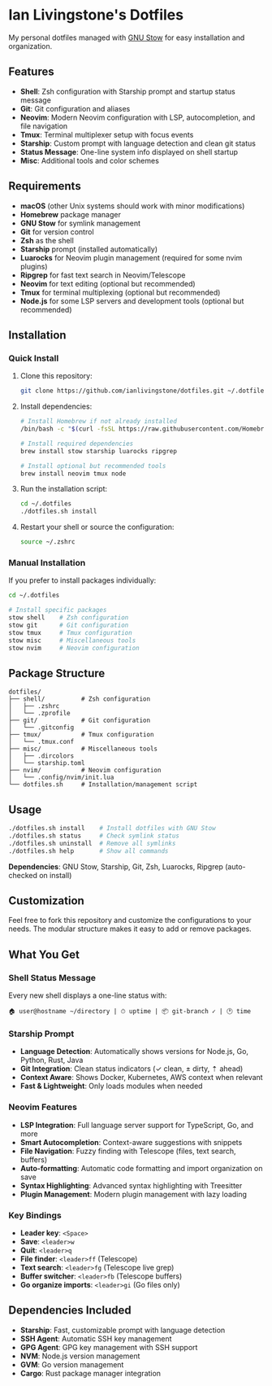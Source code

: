 # Ian Livingstone's Dotfiles

My personal dotfiles managed with [GNU Stow](https://www.gnu.org/software/stow/) for easy installation and organization.

## Features

- **Shell**: Zsh configuration with Starship prompt and startup status message
- **Git**: Git configuration and aliases
- **Neovim**: Modern Neovim configuration with LSP, autocompletion, and file navigation
- **Tmux**: Terminal multiplexer setup with focus events
- **Starship**: Custom prompt with language detection and clean git status
- **Status Message**: One-line system info displayed on shell startup
- **Misc**: Additional tools and color schemes

## Requirements

- **macOS** (other Unix systems should work with minor modifications)
- **Homebrew** package manager
- **GNU Stow** for symlink management
- **Git** for version control
- **Zsh** as the shell
- **Starship** prompt (installed automatically)
- **Luarocks** for Neovim plugin management (required for some nvim plugins)
- **Ripgrep** for fast text search in Neovim/Telescope
- **Neovim** for text editing (optional but recommended)
- **Tmux** for terminal multiplexing (optional but recommended)
- **Node.js** for some LSP servers and development tools (optional but recommended)

## Installation

### Quick Install

1. Clone this repository:
   ```bash
   git clone https://github.com/ianlivingstone/dotfiles.git ~/.dotfiles
   ```

2. Install dependencies:
   ```bash
   # Install Homebrew if not already installed
   /bin/bash -c "$(curl -fsSL https://raw.githubusercontent.com/Homebrew/install/HEAD/install.sh)"
   
   # Install required dependencies
   brew install stow starship luarocks ripgrep
   
   # Install optional but recommended tools
   brew install neovim tmux node
   ```

3. Run the installation script:
   ```bash
   cd ~/.dotfiles
   ./dotfiles.sh install
   ```

4. Restart your shell or source the configuration:
   ```bash
   source ~/.zshrc
   ```

### Manual Installation

If you prefer to install packages individually:

```bash
cd ~/.dotfiles

# Install specific packages
stow shell    # Zsh configuration
stow git      # Git configuration  
stow tmux     # Tmux configuration
stow misc     # Miscellaneous tools
stow nvim     # Neovim configuration
```

## Package Structure

```
dotfiles/
├── shell/          # Zsh configuration
│   ├── .zshrc
│   └── .zprofile
├── git/            # Git configuration
│   └── .gitconfig
├── tmux/           # Tmux configuration
│   └── .tmux.conf
├── misc/           # Miscellaneous tools
│   ├── .dircolors
│   └── starship.toml
├── nvim/           # Neovim configuration
│   └── .config/nvim/init.lua
└── dotfiles.sh     # Installation/management script
```

## Usage

```bash
./dotfiles.sh install    # Install dotfiles with GNU Stow
./dotfiles.sh status     # Check symlink status  
./dotfiles.sh uninstall  # Remove all symlinks
./dotfiles.sh help       # Show all commands
```

**Dependencies**: GNU Stow, Starship, Git, Zsh, Luarocks, Ripgrep (auto-checked on install)

## Customization

Feel free to fork this repository and customize the configurations to your needs. The modular structure makes it easy to add or remove packages.

## What You Get

### Shell Status Message
Every new shell displays a one-line status with:
```
🏠 user@hostname ~/directory | ⏱ uptime | 📦 git-branch ✓ | 🕐 time
```

### Starship Prompt
- **Language Detection**: Automatically shows versions for Node.js, Go, Python, Rust, Java
- **Git Integration**: Clean status indicators (✓ clean, ± dirty, ⇡ ahead)
- **Context Aware**: Shows Docker, Kubernetes, AWS context when relevant
- **Fast & Lightweight**: Only loads modules when needed

### Neovim Features
- **LSP Integration**: Full language server support for TypeScript, Go, and more
- **Smart Autocompletion**: Context-aware suggestions with snippets
- **File Navigation**: Fuzzy finding with Telescope (files, text search, buffers)
- **Auto-formatting**: Automatic code formatting and import organization on save
- **Syntax Highlighting**: Advanced syntax highlighting with Treesitter
- **Plugin Management**: Modern plugin management with lazy loading

### Key Bindings
- **Leader key**: `<Space>`
- **Save**: `<leader>w`
- **Quit**: `<leader>q`
- **File finder**: `<leader>ff` (Telescope)
- **Text search**: `<leader>fg` (Telescope live grep)
- **Buffer switcher**: `<leader>fb` (Telescope buffers)
- **Go organize imports**: `<leader>gi` (Go files only)

## Dependencies Included

- **Starship**: Fast, customizable prompt with language detection
- **SSH Agent**: Automatic SSH key management
- **GPG Agent**: GPG key management with SSH support
- **NVM**: Node.js version management
- **GVM**: Go version management  
- **Cargo**: Rust package manager integration